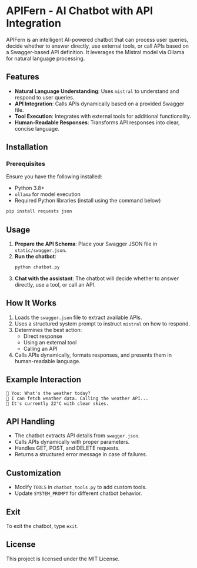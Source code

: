 # APIFern - AI Chatbot with API Integration

APIFern is an intelligent AI-powered chatbot that can process user queries, decide whether to answer directly, use external tools, or call APIs based on a Swagger-based API definition. It leverages the Mistral model via Ollama for natural language processing.

## Features
- **Natural Language Understanding**: Uses `mistral` to understand and respond to user queries.
- **API Integration**: Calls APIs dynamically based on a provided Swagger file.
- **Tool Execution**: Integrates with external tools for additional functionality.
- **Human-Readable Responses**: Transforms API responses into clear, concise language.

## Installation
### Prerequisites
Ensure you have the following installed:
- Python 3.8+
- `ollama` for model execution
- Required Python libraries (install using the command below)

```bash
pip install requests json
```

## Usage
1. **Prepare the API Schema**: Place your Swagger JSON file in `static/swagger.json`.
2. **Run the chatbot**:
   ```bash
   python chatbot.py
   ```
3. **Chat with the assistant**: The chatbot will decide whether to answer directly, use a tool, or call an API.

## How It Works
1. Loads the `swagger.json` file to extract available APIs.
2. Uses a structured system prompt to instruct `mistral` on how to respond.
3. Determines the best action:
   - Direct response
   - Using an external tool
   - Calling an API
4. Calls APIs dynamically, formats responses, and presents them in human-readable language.

## Example Interaction
```
👤 You: What's the weather today?
🤖 I can fetch weather data. Calling the weather API...
🤖 It's currently 22°C with clear skies.
```

## API Handling
- The chatbot extracts API details from `swagger.json`.
- Calls APIs dynamically with proper parameters.
- Handles GET, POST, and DELETE requests.
- Returns a structured error message in case of failures.

## Customization
- Modify `TOOLS` in `chatbot_tools.py` to add custom tools.
- Update `SYSTEM_PROMPT` for different chatbot behavior.

## Exit
To exit the chatbot, type `exit`.

## License
This project is licensed under the MIT License.
